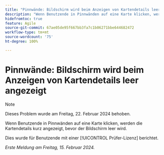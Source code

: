 ```yaml
---
title: "Pinnwände: Bildschirm wird beim Anzeigen von Kartendetails leer angezeigt"
description: "Wenn Benutzende in Pinnwänden auf eine Karte klicken, werden die Kartendetails kurz angezeigt, bevor der Bildschirm leer wird."
hidefromtoc: true
feature: Agile
source-git-commit: 67ae05de95f667bb3fa7c1b06271bbe644682472
workflow-type: tm+mt
source-wordcount: '75'
ht-degree: 100%

---
```



# Pinnwände: Bildschirm wird beim Anzeigen von Kartendetails leer angezeigt

>[!NOTE]
>
>Dieses Problem wurde am Freitag, 22. Februar 2024 behoben.

Wenn Benutzende in Pinnwänden auf eine Karte klicken, werden die Kartendetails kurz angezeigt, bevor der Bildschirm leer wird.

Dies wurde für Benutzende mit einer [!UICONTROL Prüfer-Lizenz] berichtet.

_Erste Meldung am Freitag, 15. Februar 2024._
